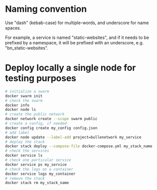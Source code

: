# Naming convention

Use "dash" (kebab-case) for multiple-words, and underscore for name spaces.

For example, a service is named "static-websites", and if it needs to be
prefixed by a namespace, it will be prefixed with an underscore, e.g.
"bn_static-websites".

# Deploy locally a single node for testing purposes

```sh
# initialize a swarm
docker swarm init
# check the swarm
docker info
docker node ls
# create the public network
docker network create --scope swarm public
# create a config, if needed
docker config create my_config config.json
# add label
docker node update --label-add project=bullenetwork my_service
# deploy the stack
docker stack deploy --compose-file docker-compose.yml my_stack_name
# check the services
docker service ls
# check one particular service
docker service ps my_service
# check the logs on a container
docker service logs my_container
# remove the stack
docker stack rm my_stack_name
```